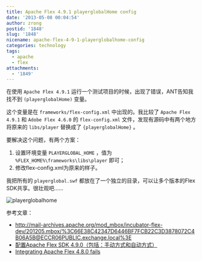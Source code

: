 ```yaml
---
title: Apache Flex 4.9.1 playerglobalHome config
date: '2013-05-08 00:04:54'
author: zrong
postid: '1848'
slug: '1848'
nicename: apache-flex-4-9-1-playerglobalhome-config
categories: technology
tags:
  - apache
  - flex
attachments:
  - '1849'
---
```


在使用 `Apache Flex 4.9.1` 运行一个测试项目的时候，出现了错误，ANT告知我找不到 `(playerglobalHome)` 变量。

这个变量是在 `frameworks/flex-config.xml` 中出现的。我比较了 `Apache Flex 4.9.1` 和 `Adobe Flex 4.6.0` 的 `flex-config.xml` 文件，发现有源码中有两个地方将原来的 `libs/player` 替换成了 `{playerglobalHome}` 。

要解决这个问题，有两个方案：

1.  设置环境变量 `PLAYERGLOBAL_HOME` ，值为 `%FLEX_HOME%\frameworks\libs\player` 即可；
2.  修改flex-config.xml为原来的样子。

我把所有的 `playerglobal.swf` 都放在了一个独立的目录，可以让多个版本的Flex SDK共享。很壮观吧……

![playerglobalhome](/uploads/2013/05/playerglobalhome.png)

参考文章：

-   <http://mail-archives.apache.org/mod_mbox/incubator-flex-dev/201205.mbox/%3C66E38C42347D6446BF7FCB22C3D3878072C4B06A5B@ECCR06PUBLIC.exchange.local%3E>
-   [配置Apache Flex SDK 4.9.0（包括：手动方式和自动方式）](http://www.k-zone.cn/zblog/post/installer-apache-flex.html)
-   [Integrating Apache Flex 4.8.0 fails](http://bugs.powerflasher.com/jira/browse/FDT-2877)

